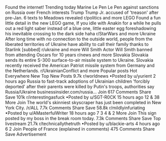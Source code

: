 Found the internet!
Trending today
Marine Le Pen
Le Pen against sanctions on Russia over French interests
Trump
Trump Jr. accused of 'treason' after pre-Jan. 6 texts to Meadows revealed
r/politics and more
LEGO
Found a fun little detail in the new LEGO game, If you idle with Anakin for a while he pulls out a red light saber instead of a blue one, little easter egg foreshadowing his inevitable crossing to the dark side haha
r/StarWars and more
Ukraine
After long time with no connection to the outside world, people from the liberated territories of Ukraine have ability to call their family thanks to Starlink [subbed]
r/ukraine and more
Will Smith
Actor Will Smith banned from attending Oscars for 10 years
r/news and more
Slovakia
Slovakia sends its entire S-300 surface-to-air missile system to Ukraine. Slovakia recently received the American Patriot missile system from Germany and the Netherlands.
r/UkrainianConflict and more
Popular posts
Hot
Everywhere
New
Top
New Posts
9.7k
r/worldnews
•Posted by
u/yurient
2 hours ago
Russia to fast-track adoptions of Ukrainian children 'forcibly deported' after their parents were killed by Putin's troops, authorities say
Russia/Ukraine
businessinsider.com/russia...
Join
617 Comments
Share
Save
101k
r/interestingasfuck
•Posted by
u/SGT-R0CK
15 hours ago
12
& 38 More
Join
The world's skinniest skyscraper has just been completed in New York City.
/r/ALL
7.7k Comments
Share
Save
58.8k
r/mildlyinfuriating
•Posted by
u/AMasterfulWriter
18 hours ago
7
3
4
& 2 More
Join
This sign posted by my boss in the break room today.
7.3k Comments
Share
Save
Top livestream
21.7k
r/technicallythetruth
•Posted by
u/blackie-arts
4 hours ago
6
2
Join
People of France (explained in comments)
475 Comments
Share
Save
Advertisement